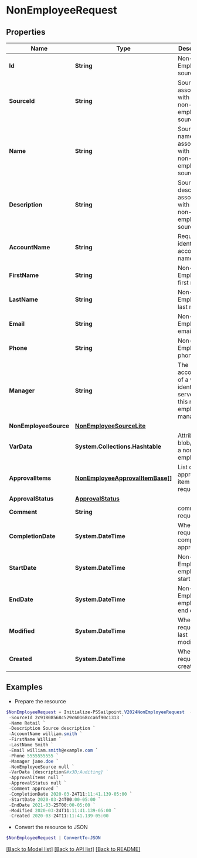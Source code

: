 # NonEmployeeRequest
## Properties

Name | Type | Description | Notes
------------ | ------------- | ------------- | -------------
**Id** | **String** | Non-Employee source id. | [optional] 
**SourceId** | **String** | Source Id associated with this non-employee source. | [optional] 
**Name** | **String** | Source name associated with this non-employee source. | [optional] 
**Description** | **String** | Source description associated with this non-employee source. | [optional] 
**AccountName** | **String** | Requested identity account name. | [optional] 
**FirstName** | **String** | Non-Employee&#39;s first name. | [optional] 
**LastName** | **String** | Non-Employee&#39;s last name. | [optional] 
**Email** | **String** | Non-Employee&#39;s email. | [optional] 
**Phone** | **String** | Non-Employee&#39;s phone. | [optional] 
**Manager** | **String** | The account ID of a valid identity to serve as this non-employee&#39;s manager. | [optional] 
**NonEmployeeSource** | [**NonEmployeeSourceLite**](NonEmployeeSourceLite.md) |  | [optional] 
**VarData** | **System.Collections.Hashtable** | Attribute blob/bag for a non-employee. | [optional] 
**ApprovalItems** | [**NonEmployeeApprovalItemBase[]**](NonEmployeeApprovalItemBase.md) | List of approval item for the request | [optional] 
**ApprovalStatus** | [**ApprovalStatus**](ApprovalStatus.md) |  | [optional] 
**Comment** | **String** | comment of requester | [optional] 
**CompletionDate** | **System.DateTime** | When the request was completely approved. | [optional] 
**StartDate** | **System.DateTime** | Non-Employee employment start date. | [optional] 
**EndDate** | **System.DateTime** | Non-Employee employment end date. | [optional] 
**Modified** | **System.DateTime** | When the request was last modified. | [optional] 
**Created** | **System.DateTime** | When the request was created. | [optional] 

## Examples

- Prepare the resource
```powershell
$NonEmployeeRequest = Initialize-PSSailpoint.V2024NonEmployeeRequest  -Id a0303682-5e4a-44f7-bdc2-6ce6112549c1 `
 -SourceId 2c91808568c529c60168cca6f90c1313 `
 -Name Retail `
 -Description Source description `
 -AccountName william.smith `
 -FirstName William `
 -LastName Smith `
 -Email william.smith@example.com `
 -Phone 5555555555 `
 -Manager jane.doe `
 -NonEmployeeSource null `
 -VarData {description&#x3D;Auditing} `
 -ApprovalItems null `
 -ApprovalStatus null `
 -Comment approved `
 -CompletionDate 2020-03-24T11:11:41.139-05:00 `
 -StartDate 2020-03-24T00:00-05:00 `
 -EndDate 2021-03-25T00:00-05:00 `
 -Modified 2020-03-24T11:11:41.139-05:00 `
 -Created 2020-03-24T11:11:41.139-05:00
```

- Convert the resource to JSON
```powershell
$NonEmployeeRequest | ConvertTo-JSON
```

[[Back to Model list]](../README.md#documentation-for-models) [[Back to API list]](../README.md#documentation-for-api-endpoints) [[Back to README]](../README.md)

